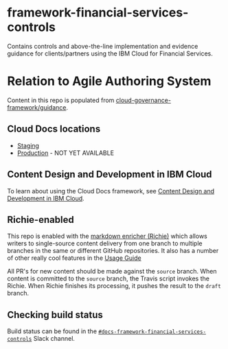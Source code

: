 # framework-financial-services-controls

Contains controls and above-the-line implementation and evidence guidance for clients/partners using the IBM Cloud for Financial Services.

# Relation to Agile Authoring System

Content in this repo is populated from [cloud-governance-framework/guidance](https://github.ibm.com/cloud-governance-framework/guidance).

## Cloud Docs locations

* [Staging](https://test.cloud.ibm.com/docs/framework-financial-services-controls
)
* [Production](https://cloud.ibm.com/docs/framework-financial-services-controls
) - NOT YET AVAILABLE

## Content Design and Development in IBM Cloud

To learn about using the Cloud Docs framework, see [Content Design and Development in IBM Cloud](https://test.cloud.ibm.com/docs/writing?topic=writing-get-started-onboarding).

## Richie-enabled

This repo is enabled with the [markdown enricher (Richie)](https://github.ibm.com/cloud-docs-automation/md-enricher-for-cicd/wiki/Overview) which allows writers to single-source content delivery from one branch to multiple branches in the same or different GitHub repositories. It also has a number of other really cool features in the [Usage Guide](https://github.ibm.com/cloud-docs-automation/md-enricher-for-cicd/wiki/Usage)

All PR's for new content should be made against the `source` branch. When content is committed to the `source` branch, the Travis script invokes the Richie. When Richie finishes its processing, it pushes the result to the `draft` branch.

## Checking build status

Build status can be found in the [`#docs-framework-financial-services-controls`](https://ibm-cloudplatform.slack.com/archives/C03PQPM27NV) Slack channel.
